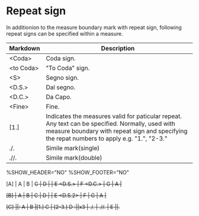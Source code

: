 # Repeat sign

In additionion to the measure boundary mark with repeat sign, following repeat signs can be specified within a measure.

| Markdown         | Description  |
| ------------- | -----|
| <Coda\>      | Coda sign.  |
| <to Coda\>   | "To Coda" sign.  |
| <S\>         | Segno sign. |
| <D.S.\>      | Dal segno. |
| <D.C.\>      | Da Capo. |
| <Fine\>      | Fine. |
| [1.]          | Indicates the measures valid for paticular repeat. Any text can be specified. Normally, used with measure boundary with repeat sign and specifying the repat numbers to apply e.g. "1.", "2-3."  |
| ./.           | Simile mark(single) |
| .//.          | Simile mark(double) |

<!-- fumen:start -->
%SHOW_HEADER="NO"
%SHOW_FOOTER="NO"

[A]
| A | B | <S> C | D <to Coda> |
| E <D.S.> | F <D.C.> | <Coda> G | A |

[B]
| A | B | <S2> C | D <to Coda2> |
| E <D.S.2> | F | <Coda2> G | A |

[C]
||: A | B |[1.] C | [2-3.] D :||x3
| ./. | .//. | E <Fine> ||.
<!-- fumen:end -->


